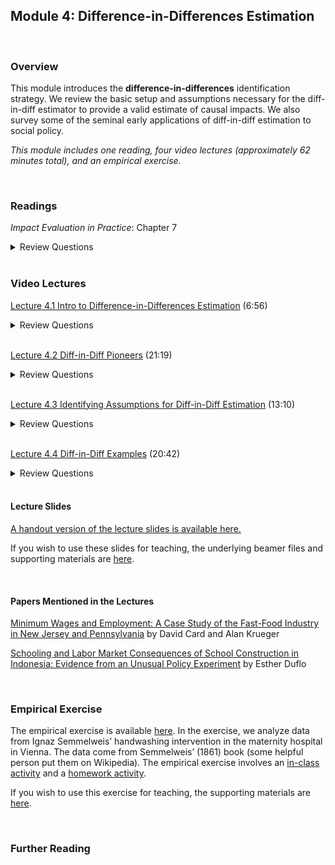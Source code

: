 ## Module 4: Difference-in-Differences Estimation

<br>

### Overview  
This module introduces the **difference-in-differences** identification strategy.  We review the basic setup and assumptions necessary for the diff-in-diff estimator to provide a valid estimate of causal impacts.  We also survey some of the seminal early applications of diff-in-diff estimation to social policy.   

_This module includes one reading, four video lectures (approximately 62 minutes total), and an empirical exercise._

<br>

### Readings
_Impact Evaluation in Practice_: Chapter 7  

<details><summary>Review Questions</summary>
  <br>
  <ol>
  <li>What is the difference-in-differences estimate of the treatment effect?  How is it constructed, and what must be measured in order to construct it?  </li>
  <li>What counterfactual is used in diff-in-diff estimation, and what is used to estimate that counterfactual?  </li>
  <li>What is the "equal trends" (or "common trends") assumption, and how might one test it? </li>
  <li>How did Professor Esther Duflo test the equal trends assumption in her study of school construction in Indonesia? </li>
  </ol>
</details>

<br>

### Video Lectures  
[Lecture 4.1 Intro to Difference-in-Differences Estimation](https://vimeo.com/514391221) (6:56)  

<details><summary>Review Questions</summary>
  <br>
  <ol>
  <li>What type of data is required for difference-in-differences estimation? </li>
  <li>How can difference-in-differences estimation overcome the problems (i.e. biases) inherent in each of the false counterfactuals? </li>
  <li>What are the four cell-level means required to calculate the difference-in-differences estimator? </li>
  <li> Which of those four cells represents individuals/observations that have received treatment? </li>
  </ol>
</details>

<br>

[Lecture 4.2 Diff-in-Diff Pioneers](https://vimeo.com/514413880) (21:19)  

<details><summary>Review Questions</summary>
  <br>
  <ol>
  <li>Who was Ignaz Semmelweis, what public health problem was he attempting to solve, and how did he propose to solve it? </li>
  <li>In Ignaz Semmelweis' study, what were the treatment and comparison groups? </li>
  <li>What did his results show? </li>
  <li>How did John Snow use a difference-and-differences style research design to demonstrate that cholera was likely caused by contaminated water? </li>
  <li>What change in minimum wage law did Marie Obenauer and Bertha von der Nienburg study? </li>
  <li>What data did Obenauer and Nienburg collect, and what did their results show? </li>
  </ol>
</details>

<br>

[Lecture 4.3 Identifying Assumptions for Diff-in-Diff Estimation](https://vimeo.com/514395275) (13:10)  

<details><summary>Review Questions</summary>
  <br>
  <ol>
  <li>What is the common trends assumption? </li>
  <li>What must be true about time trends for diff-in-diff estimation to provide a valid estimate of a program's causal impact? </li>
  <li>What must be true about selection bias for diff-in-diff estimation to provide a valid estimate of a program's causal impact? </li>
  <li>Describe a setting in which the common trends assumption would likely be violated. </li>
  </ol>
</details>

<br>

[Lecture 4.4 Diff-in-Diff Examples](https://vimeo.com/514402706) (20:42)  

<details><summary>Review Questions</summary>
  <br>
  <ol>
  <li>What law change did David Card and Alan Krueger study?  What were the treatment and comparison groups in their research design?  What were the pre-treatment and post-treatment periods? </li>
  <li>What were their findings? </li>
  <li>What policy experiment did Esther Duflo study in Indonesia? </li>
  <li>What were her main findings?  How did school construction impact educational attainment and adult wages? </li>
  </ol>
</details>

<br>


#### Lecture Slides

[A handout version of the lecture slides is available here.](https://pjakiela.github.io/ECON379/lectures/L4-DD1/ECON379-L4-DD1-PUBLIC.pdf)  

If you wish to use these slides for teaching, the underlying beamer files and supporting materials are [here](https://github.com/pjakiela/ECON379/tree/gh-pages/lectures/L4-DD1/).

<br>

#### Papers Mentioned in the Lectures

[Minimum Wages and Employment:  A Case Study of the Fast-Food Industry in New Jersey and Pennsylvania](https://www.google.com/url?sa=t&rct=j&q=&esrc=s&source=web&cd=&ved=2ahUKEwiB_IW32_7uAhXIWc0KHZzjA8kQFjAGegQIAxAD&url=https%3A%2F%2Fdavidcard.berkeley.edu%2Fpapers%2Fnjmin-aer.pdf&usg=AOvVaw1acYK7q-jX99ekVQ_vYrk8) by David Card and Alan Krueger  

[Schooling and Labor Market Consequences of School Construction in Indonesia:  Evidence from an Unusual Policy Experiment](https://www.jstor.org/stable/2677813?seq=1) by Esther Duflo  

<br>

### Empirical Exercise

The empirical exercise is available [here](https://pjakiela.github.io/ECON379/exercises/E4-DD1-desc.html).  In the exercise, we analyze data from Ignaz Semmelweis’ handwashing intervention in the maternity hospital in Vienna. The data come from Semmelweis’ (1861) book (some helpful person put them on Wikipedia).  The empirical exercise involves an [in-class activity](https://pjakiela.github.io/ECON379/exercises/E4-DD1/E4-in-class.do) and a [homework activity](https://pjakiela.github.io/ECON379/exercises/E4-DD1/E4-questions.do).  

If you wish to use this exercise for teaching, the supporting materials are [here](https://github.com/pjakiela/ECON379/tree/gh-pages/exercises/E4-DD1/).  

<br>

### Further Reading

